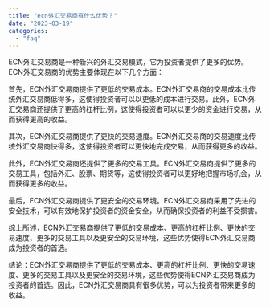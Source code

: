 ```yaml
---
title: "ecn外汇交易商有什么优势？"
date: "2023-03-19"
categories: 
  - "faq"
---
```


ECN外汇交易商是一种新兴的外汇交易模式，它为投资者提供了更多的优势。ECN外汇交易商的优势主要体现在以下几个方面：

首先，ECN外汇交易商提供了更低的交易成本。ECN外汇交易商的交易成本比传统外汇交易商低得多，这使得投资者可以以更低的成本进行交易。此外，ECN外汇交易商还提供了更高的杠杆比例，这使得投资者可以以更少的资金进行交易，从而获得更高的收益。

其次，ECN外汇交易商提供了更快的交易速度。ECN外汇交易商的交易速度比传统外汇交易商快得多，这使得投资者可以更快地完成交易，从而获得更多的收益。

此外，ECN外汇交易商还提供了更多的交易工具。ECN外汇交易商提供了更多的交易工具，包括外汇、股票、期货等，这使得投资者可以更好地把握市场机会，从而获得更多的收益。

最后，ECN外汇交易商提供了更安全的交易环境。ECN外汇交易商采用了先进的安全技术，可以有效地保护投资者的资金安全，从而确保投资者的利益不受损害。

综上所述，ECN外汇交易商提供了更低的交易成本、更高的杠杆比例、更快的交易速度、更多的交易工具以及更安全的交易环境，这些优势使得ECN外汇交易商成为投资者的首选。

结论：ECN外汇交易商提供了更低的交易成本、更高的杠杆比例、更快的交易速度、更多的交易工具以及更安全的交易环境，这些优势使得ECN外汇交易商成为投资者的首选。因此，ECN外汇交易商具有很多优势，可以为投资者带来更多的收益。
